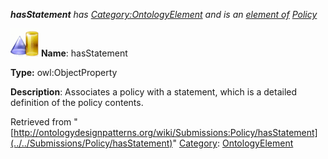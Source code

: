 ___hasStatement__ has [Category:OntologyElement](../../Category/OntologyElement "Category:OntologyElement") and is an [element of](../../Property/ElementOf "Property:ElementOf") [Policy](../../Submissions/Policy "Submissions:Policy")_


  




[![ObjectProperty](../../images/thumb/c/c3/ObjectProperty.gif/45px-ObjectProperty.gif)](../../Image/ObjectProperty.gif "ObjectProperty")
__Name__: hasStatement 


__Type:__ owl:ObjectProperty 


__Description__: Associates a policy with a statement, which is a detailed definition of the policy contents. 





Retrieved from "[http://ontologydesignpatterns.org/wiki/Submissions:Policy/hasStatement](../../Submissions/Policy/hasStatement)"
 [Category](http://ontologydesignpatterns.org/wiki/Special:Categories "Special:Categories"): [OntologyElement](../../Category/OntologyElement "Category:OntologyElement")